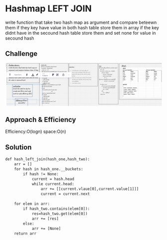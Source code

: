 # Hashmap LEFT JOIN
<!-- Short summary or background information -->
write function that take two hash map as argument and compare beteewn them if they key have value in both hash table store them in array if the key didnt have in the secound hash table store them and set none for value in secound hash
## Challenge
<!-- Description of the challenge -->
![](tt.PNG)
## Approach & Efficiency
<!-- What approach did you take? Why? What is the Big O space/time for this approach? -->
Efficiency:O(logn)
space:O(n)
## Solution
<!-- Embedded whiteboard image -->
```
def hash_left_join(hash_one,hash_two):
    arr = []
    for hash in hash_one.__buckets:
        if hash != None:
            current = hash.head
            while current.head:
                arr += [[current.vlaue[0],current.value[1]]]
                current = current.next

    for elem in arr:
        if hash_two.contains(elem[0]):
            res=hash_two.get(elem[0])
            arr += [res]
        else:
            arr += [None]
    return arr

```
